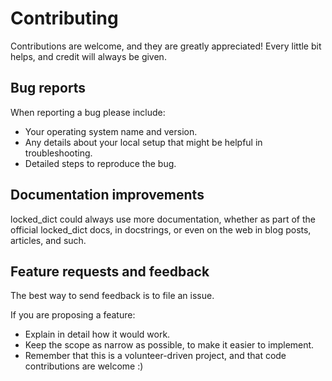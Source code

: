 # Contributing

Contributions are welcome, and they are greatly appreciated! Every
little bit helps, and credit will always be given.

## Bug reports

When reporting a bug please include:

* Your operating system name and version.
* Any details about your local setup that might be helpful in troubleshooting.
* Detailed steps to reproduce the bug.

## Documentation improvements

locked_dict could always use more documentation, whether as part of the
official locked_dict docs, in docstrings, or even on the web in blog posts,
articles, and such.

## Feature requests and feedback

The best way to send feedback is to file an issue.

If you are proposing a feature:

* Explain in detail how it would work.
* Keep the scope as narrow as possible, to make it easier to implement.
* Remember that this is a volunteer-driven project, and that code contributions are welcome :)
